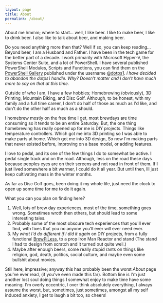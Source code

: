 ```yaml
---
layout: page
title: About
permalink: /about/
---
```


About me hmmm; where to start... well, I like beer.  I like to make beer, I like to drink beer.  I also like to talk about beer, and making beer.

Do you need anything more then that?  Well if so, you can keep reading...  Beyond beer, I am a Husband and Father.  I have been in the tech game for the better part of a decade.  I work primarily with Microsoft Hyper-V, the Systems Center Suite, and a lot of PowerShell.  I have several published PowerShell Modules, Scripts and Functions, you can find them on the [PowerShell Gallery](https://powershellgallery.com) published under the username [@dotps1](https://dotps1.github.io). _I have decided to abandon the dotps1 handle.  Why?  Doesn't matter and I don't have much more to say on that at this time._

Outside of _who_ I am, I have a few hobbies; Homebrewing (obviously), 3D Printing, Mountain Biking, and Disc Golf.  Although, to be honest, with my family and a full time career, I don't do half of those as much as I'd like, and don't do the other half as much as a should.

I homebrew mostly on the free time I get, most brewdays are time consuming so it tends to be an entire Saturday.  But, the one thing homebrewing has really opened up for me is DIY projects.  Things like temperature controllers.  Which got me into 3D printing so I was able to make parts at home.  Which got me into 3D design, So now I'm making parts that never existed before, improving on a base model, or adding features.

I love to pedal, and its one of the few things I do to somewhat be active.  I pedal single track and on the road.  Although, less on the road these days because peoples eyes are on their screens and not road in front of them.  If I just lived somewhere a bit warmer, I could do it all year.  But until then, Ill just keep cultivating mass in the winter months.

As far as Disc Golf goes, been doing it my whole life, just need the clock to open up some time for me to do it again.

What you can you plan on finding here?  
  1. Well, lots of brew day experiences, most of the time, something goes wrong.  Sometimes wroth then others, but should lead to some interesting tales.
  2. Probably some of the most obscure tech experiences that you'll ever find, with fixes that you no anyone you'll ever will ever need ever.
  3. My _what I'd do different if i did it again_ on DIY projects, from a fully functional [BrewPiLess](https://github.com/vitotai/BrewPiLess), to a prop Iron Man Reactor and stand (The stand I had to design from scratch and it turned out quite well.)
  4. Maybe after enough beers, some really stupid rants on things like religion, god, death, politics, social culture, and maybe even some bullshit about movies.

Still here, impressive; anyway this has probably been the worst _About_ page you've ever read, (if you've even made this far).  Bottom line is I'm just another lost soul doing things I somewhat enjoy to make time have some meaning.  I'm overly eccentric, I over think absolutely everything, I always assume the worst, but, sometimes, just sometimes, amongst all my self induced anxiety, I get to laugh a bit too, so cheers!
